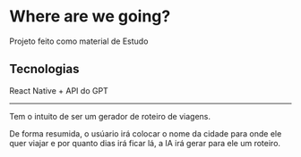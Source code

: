 # Where are we going?

Projeto feito como material de Estudo

## Tecnologias 
React Native + API do GPT

---

Tem o intuito de ser um gerador de roteiro de viagens.

De forma resumida, o usúario irá colocar o nome da cidade para onde ele quer viajar e por quanto dias irá ficar lá, a IA irá gerar para ele um roteiro. 
